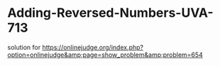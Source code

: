 # Adding-Reversed-Numbers-UVA-713
solution for https://onlinejudge.org/index.php?option=onlinejudge&amp;page=show_problem&amp;problem=654
